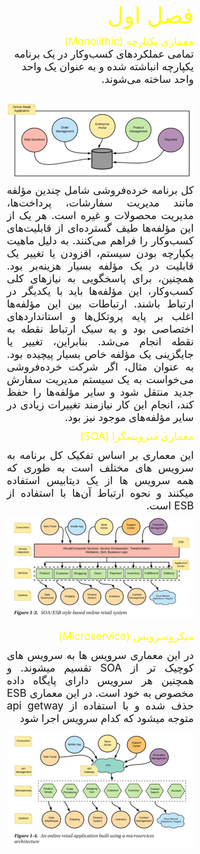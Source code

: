 <div dir="rtl" style="font-size:60px; color:yellow">
فصل اول
</div>

<br/>
<div dir="rtl" style="font-size:28px;  color:yellow">
معماری یکپارچه (Monolithic)
</div>

<div dir="rtl" style="font-size:28px">
تمامی عملکردهای کسب‌وکار در یک برنامه یکپارچه انباشته شده و به عنوان یک واحد واحد ساخته می‌شوند.
</div>

<br/>
<br/>

![img.png](img.png)

<div dir="rtl" style="font-size:28px; text-align: justify">
کل برنامه خرده‌فروشی شامل چندین مؤلفه مانند مدیریت سفارشات، پرداخت‌ها، مدیریت محصولات و غیره است. هر یک از این مؤلفه‌ها طیف گسترده‌ای از قابلیت‌های کسب‌وکار را فراهم می‌کنند. به دلیل ماهیت یکپارچه بودن سیستم، افزودن یا تغییر یک قابلیت در یک مؤلفه بسیار هزینه‌بر بود. همچنین، برای پاسخگویی به نیازهای کلی کسب‌وکار، این مؤلفه‌ها باید با یکدیگر در ارتباط باشند. ارتباطات بین این مؤلفه‌ها اغلب بر پایه پروتکل‌ها و استانداردهای اختصاصی بود و به سبک ارتباط نقطه به نقطه انجام می‌شد. بنابراین، تغییر یا جایگزینی یک مؤلفه خاص بسیار پیچیده بود. به عنوان مثال، اگر شرکت خرده‌فروشی می‌خواست به یک سیستم مدیریت سفارش جدید منتقل شود و سایر مؤلفه‌ها را حفظ کند، انجام این کار نیازمند تغییرات زیادی در سایر مؤلفه‌های موجود نیز بود.
</div>

<br/>
<div dir="rtl" style="font-size:28px;  color:yellow">
معماری سرویسگرا (SOA)
</div>

<br/>

<div dir="rtl" style="font-size:28px; text-align: justify">
این معماری بر اساس تفکیک کل برنامه به سرویس های مختلف است به طوری که همه سرویس ها از یک دیتابیس استفاده میکنند و نحوه ارتباط آن‌ها با استفاده از ESB است. 
</div>

![img_1.png](img_1.png)

<br/>
<div dir="rtl" style="font-size:28px;  color:yellow">
میکروسرویس (Microservice)
</div>

<br/>

<div dir="rtl" style="font-size:28px; text-align: justify">
در این معماری سرویس ها به سرویس های کوچیک تر از SOA تقسیم میشوند. و همچنین هر سرویس دارای پایگاه داده مخصوص به خود است. در این معماری ESB حذف شده و با استفاده از api getway متوجه میشود که کدام سرویس اجرا شود
</div>

![img_2.png](img_2.png)

